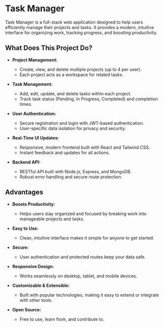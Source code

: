 # Task Manager

Task Manager is a full-stack web application designed to help users efficiently manage their projects and tasks. It provides a modern, intuitive interface for organizing work, tracking progress, and boosting productivity.

## What Does This Project Do?

- **Project Management:**
  - Create, view, and delete multiple projects (up to 4 per user).
  - Each project acts as a workspace for related tasks.

- **Task Management:**
  - Add, edit, update, and delete tasks within each project.
  - Track task status (Pending, In Progress, Completed) and completion times.

- **User Authentication:**
  - Secure registration and login with JWT-based authentication.
  - User-specific data isolation for privacy and security.

- **Real-Time UI Updates:**
  - Responsive, modern frontend built with React and Tailwind CSS.
  - Instant feedback and updates for all actions.

- **Backend API:**
  - RESTful API built with Node.js, Express, and MongoDB.
  - Robust error handling and secure route protection.

## Advantages

- **Boosts Productivity:**
  - Helps users stay organized and focused by breaking work into manageable projects and tasks.

- **Easy to Use:**
  - Clean, intuitive interface makes it simple for anyone to get started.

- **Secure:**
  - User authentication and protected routes keep your data safe.

- **Responsive Design:**
  - Works seamlessly on desktop, tablet, and mobile devices.

- **Customizable & Extensible:**
  - Built with popular technologies, making it easy to extend or integrate with other tools.

- **Open Source:**
  - Free to use, learn from, and contribute to.
